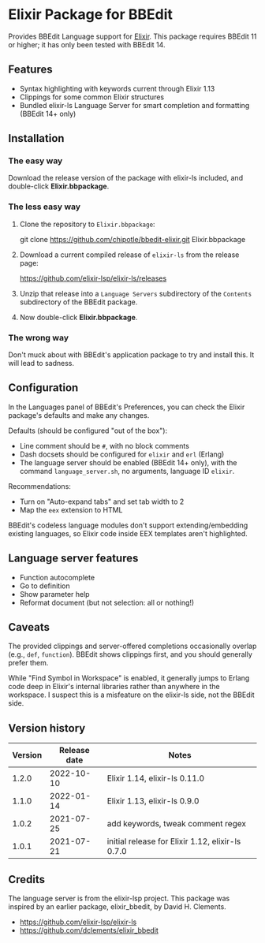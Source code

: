# Elixir Package for BBEdit

Provides BBEdit Language support for [Elixir](http://elixir-lang.org). This package requires BBEdit 11 or higher; it has only been tested with BBEdit 14.

## Features

- Syntax highlighting with keywords current through Elixir 1.13
- Clippings for some common Elixir structures
- Bundled elixir-ls Language Server for smart completion and formatting (BBEdit 14+ only)

## Installation

### The easy way

Download the release version of the package with elixir-ls included, and double-click **Elixir.bbpackage**.

### The less easy way

1. Clone the repository to `Elixir.bbpackage`:

    git clone https://github.com/chipotle/bbedit-elixir.git Elixir.bbpackage

2. Download a current compiled release of `elixir-ls` from the release page:

    https://github.com/elixir-lsp/elixir-ls/releases

3. Unzip that release into a `Language Servers` subdirectory of the `Contents` subdirectory of the BBEdit package.

4. Now double-click **Elixir.bbpackage**.

### The wrong way

Don't muck about with BBEdit's application package to try and install this. It will lead to sadness.

## Configuration

In the Languages panel of BBEdit's Preferences, you can check the Elixir package's defaults and make any changes.

Defaults (should be configured "out of the box"):

- Line comment should be `#`, with no block comments
- Dash docsets should be configured for `elixir` and `erl` (Erlang)
- The language server should be enabled (BBEdit 14+ only), with the command `language_server.sh`, no arguments, language ID `elixir`.

Recommendations:

- Turn on "Auto-expand tabs" and set tab width to 2
- Map the `eex` extension to HTML

BBEdit's codeless language modules don't support extending/embedding existing languages, so Elixir code inside EEX templates aren't highlighted.

## Language server features

- Function autocomplete
- Go to definition
- Show parameter help
- Reformat document (but not selection: all or nothing!)

## Caveats

The provided clippings and server-offered completions occasionally overlap (e.g., `def`, `function`). BBEdit shows clippings first, and you should generally prefer them.

While "Find Symbol in Workspace" is enabled, it generally jumps to Erlang code deep in Elixir's internal libraries rather than anywhere in the workspace. I suspect this is a misfeature on the elixir-ls side, not the BBEdit side.

## Version history

| Version | Release date | Notes                                            |  
| ------- | ------------ | ------------------------------------------------ |  
| 1.2.0   | 2022-10-10   | Elixir 1.14, elixir-ls 0.11.0                    |  
| 1.1.0   | 2022-01-14   | Elixir 1.13, elixir-ls 0.9.0                     |  
| 1.0.2   | 2021-07-25   | add keywords, tweak comment regex                |  
| 1.0.1   | 2021-07-21   | initial release for Elixir 1.12, elixir-ls 0.7.0 |  

## Credits

The language server is from the elixir-lsp project. This package was inspired by an earlier package, elixir_bbedit, by David H. Clements.

- <https://github.com/elixir-lsp/elixir-ls>
- <https://github.com/dclements/elixir_bbedit>

